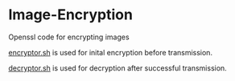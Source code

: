 # Image-Encryption
Openssl code for encrypting images

[encryptor.sh](https://github.com/Team-Projects-4/Image-Encryption/blob/main/encryptor.sh) is used for inital encryption before transmission.

[decryptor.sh](https://github.com/Team-Projects-4/Image-Encryption/blob/main/decryptor.sh) is used for decryption after successful transmission.

